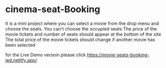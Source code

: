 # cinema-seat-Booking
It is a mini project where you can select a movie from the drop menu and choose the seats.
You can't choose the occupied seats 
The price of the movie tickets and number of seats should appear at the bottom of the site
The total price of the movie tickets should change if another movie has been selected

for the Live Demo versoin please click https://movie-seats-booking-jed.netlify.app/
